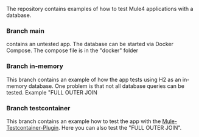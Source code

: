 The repository contains examples of how to test Mule4 applications with a database.

### Branch main  
contains an untested app. The database can be started via Docker Compose. The compose file is in the "docker" folder

### Branch in-memory  
This branch contains an example of how the app tests using H2 as an in-memory database. One problem is that not all database queries can be tested. Example "FULL OUTER JOIN

### Branch testcontainer  
This branch contains an example how to test the app with the [Mule-Testcontainer-Plugin](https://github.com/obscure1910/mule-testcontainers-db). Here you can also test the "FULL OUTER JOIN".
